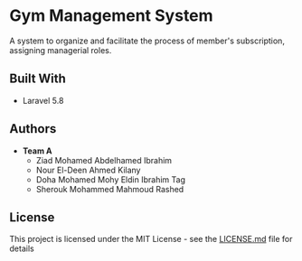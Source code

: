 # Gym Management System
A system to organize and facilitate the process of member's subscription, assigning managerial roles.
## Built With
- Laravel 5.8
## Authors
- **Team A**
  - Ziad Mohamed Abdelhamed Ibrahim
  - Nour El-Deen Ahmed Kilany
  - Doha Mohamed Mohy Eldin Ibrahim Tag
  - Sherouk Mohammed Mahmoud Rashed
## License
This project is licensed under the MIT License - see the [LICENSE.md](https://github.com/nourkilany/gym-management-system/blob/master/LICENSE) file for details
